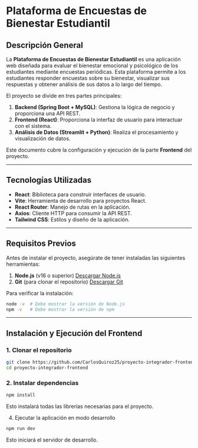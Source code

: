 # Plataforma de Encuestas de Bienestar Estudiantil

## Descripción General
La **Plataforma de Encuestas de Bienestar Estudiantil** es una aplicación web diseñada para evaluar el bienestar emocional y psicológico de los estudiantes mediante encuestas periódicas. Esta plataforma permite a los estudiantes responder encuestas sobre su bienestar, visualizar sus respuestas y obtener análisis de sus datos a lo largo del tiempo.

El proyecto se divide en tres partes principales:
1. **Backend (Spring Boot + MySQL)**: Gestiona la lógica de negocio y proporciona una API REST.
2. **Frontend (React)**: Proporciona la interfaz de usuario para interactuar con el sistema.
3. **Análisis de Datos (Streamlit + Python)**: Realiza el procesamiento y visualización de datos.

Este documento cubre la configuración y ejecución de la parte **Frontend** del proyecto.

---

## Tecnologías Utilizadas
- **React**: Biblioteca para construir interfaces de usuario.
- **Vite**: Herramienta de desarrollo para proyectos React.
- **React Router**: Manejo de rutas en la aplicación.
- **Axios**: Cliente HTTP para consumir la API REST.
- **Tailwind CSS**: Estilos y diseño de la aplicación.

---

## Requisitos Previos
Antes de instalar el proyecto, asegúrate de tener instaladas las siguientes herramientas:
1. **Node.js** (v16 o superior) [Descargar Node.js](https://nodejs.org/)
2. **Git** (para clonar el repositorio) [Descargar Git](https://git-scm.com/)

Para verificar la instalación:
```sh
node -v  # Debe mostrar la versión de Node.js
npm -v   # Debe mostrar la versión de npm
```

---

## Instalación y Ejecución del Frontend
### 1. Clonar el repositorio
```sh
git clone https://github.com/CarlosQuiroz25/proyecto-integrador-frontend.git
cd proyecto-integrador-frontend
```

### 2. Instalar dependencias
```sh
npm install
```
Esto instalará todas las librerías necesarias para el proyecto.


4. Ejecutar la aplicación en modo desarrollo
```sh
npm run dev
```
Esto iniciará el servidor de desarrollo.


